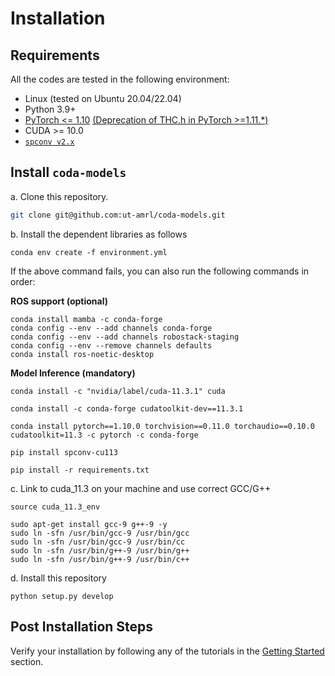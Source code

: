 # Installation

## Requirements
All the codes are tested in the following environment:
* Linux (tested on Ubuntu 20.04/22.04)
* Python 3.9+
* [PyTorch <= 1.10](https://pytorch.org/get-started/previous-versions/) [(Deprecation of THC.h in PyTorch >=1.11.*)](https://github.com/open-mmlab/mmdetection3d/issues/1332)
* CUDA >= 10.0
* [`spconv v2.x`](https://github.com/traveller59/spconv)

## Install `coda-models`

a. Clone this repository.
```bash
git clone git@github.com:ut-amrl/coda-models.git
```

b. Install the dependent libraries as follows

```
conda env create -f environment.yml
```

If the above command fails, you can also run the following commands in order:

<b>ROS support (optional)</b>
```
conda install mamba -c conda-forge
conda config --env --add channels conda-forge
conda config --env --add channels robostack-staging
conda config --env --remove channels defaults
conda install ros-noetic-desktop
```

<b>Model Inference (mandatory)</b>
```
conda install -c "nvidia/label/cuda-11.3.1" cuda

conda install -c conda-forge cudatoolkit-dev==11.3.1

conda install pytorch==1.10.0 torchvision==0.11.0 torchaudio==0.10.0 cudatoolkit=11.3 -c pytorch -c conda-forge

pip install spconv-cu113

pip install -r requirements.txt
```

c. Link to cuda_11.3 on your machine and use correct GCC/G++

```bashrc
source cuda_11.3_env 

sudo apt-get install gcc-9 g++-9 -y
sudo ln -sfn /usr/bin/gcc-9 /usr/bin/gcc
sudo ln -sfn /usr/bin/gcc-9 /usr/bin/cc
sudo ln -sfn /usr/bin/g++-9 /usr/bin/g++
sudo ln -sfn /usr/bin/g++-9 /usr/bin/c++
```

d. Install this repository

```
python setup.py develop
```

## Post Installation Steps

Verify your installation by following any of the tutorials in the [Getting Started](./GETTING_STARTED.md)
section.
